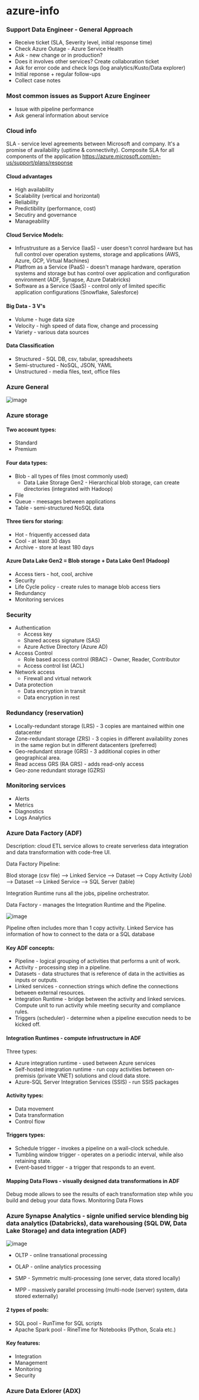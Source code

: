 # azure-info

### Support Data Engineer - General Approach
* Receive ticket (SLA, Severity level, initial response time)
* Check Azure Outage - Azure Service Health
* Ask - new change or in production?
* Does it involves other services? Create collaboration ticket
* Ask for error code and check logs (log analytics/Kusto/Data explorer)
* Initial reponse + regular follow-ups
* Collect case notes

### Most common issues as Support Azure Engineer
* Issue with pipeline performance
* Ask general information about service

### Cloud info

SLA - service level agreements between Microsoft and company. It's a promise of availability (uptime & connectivity).
Composite SLA for all components of the application
https://azure.microsoft.com/en-us/support/plans/response



#### Cloud advantages
* High availability
* Scalability (vertical and horizontal)
* Reliability
* Predictibility (performance, cost)
* Secutiry and governance
* Manageability

#### Cloud Service Models:
* Infrustrusture as a Service (IaaS) - user doesn't conrol hardware but has full control over operation systems, storage and applications (AWS, Azure, GCP, Virtual Machines)
* Platfrom as a Service (PaaS) - doesn't manage hardware, operation systems and storage but has control over application and configuration environment (ADF, Synapse, Azure Databricks)
* Software as a Service (SaaS) - control only of limited specific application configurations (Snowflake, Salesforce)

#### Big Data - 3 V's 
* Volume - huge data size
* Velocity - high speed of data flow, change and processing
* Variety - various data sources

#### Data Classification
* Structured - SQL DB, csv, tabular, spreadsheets
* Semi-structured - NoSQL, JSON, YAML
* Unstructured - media files, text, office files

### Azure General

![image](https://github.com/nikvolynets/azure-info/assets/151893648/faf1a881-ff96-4e74-a210-e3859fdfdeaf)

### Azure storage

#### Two account types:
* Standard
* Premium

#### Four data types:
* Blob - all types of files (most commonly used)
  * Data Lake Storage Gen2 - Hierarchical blob storage, can create directories (integrated with Hadoop)
* File
* Queue - meesages between applications
* Table - semi-structured NoSQL data

#### Three tiers for storing:
* Hot - friquently accessed data
* Cool - at least 30 days
* Archive - store at least 180 days

#### Azure Data Lake Gen2 = Blob storage + Data Lake Gen1 (Hadoop)
* Access tiers - hot, cool, archive
* Security
* Life Cycle policy - create rules to manage blob access tiers
* Redundancy
* Monitoring services 

### Security
* Authentication
  - Access key
  - Shared access signature (SAS)
  - Azure Active Directory (Azure AD)
* Access Control
  - Role based access control (RBAC) - Owner, Reader, Contributor
  - Access control list (ACL)
* Network access
  - Firewall and virtual network
* Data protection
  - Data encryption in transit
  - Data encryption in rest

 ### Redundancy (reservation)
 * Locally-redundant storage (LRS) - 3 copies are mantained within one datacenter
 * Zone-redundant storage (ZRS) - 3 copies in different availability zones in the same region but in different datacenters (preferred)
 * Geo-redundant storage (GRS) - 3 additional copies in other geographical area.
 * Read access GRS (RA GRS) - adds read-only access
 * Geo-zone redundant storage (GZRS)

### Monitoring services
* Alerts
* Metrics
* Diagnostics
* Logs Analytics

### Azure Data Factory (ADF)

Description: cloud ETL service allows to create serverless data integration and data transformation with code-free UI.

Data Factory Pipeline:

Blod storage (csv file) --> Linked Service --> Dataset --> Copy Activity (Job) --> Dataset --> Linked Service --> SQL Server (table)

Integration Runtime runs all the jobs, pipeline orchestrator.

Data Factory - manages the Integration Runtime and the Pipeline.

![image](https://github.com/nikvolynets/azure-info/assets/151893648/a60a40f4-2a83-4cf5-9121-05a455df9984)

Pipeline often includes more than 1 copy activity.
Linked Service has information of how to connect to the data or a SQL database

#### Key ADF concepts:

* Pipeline - logical grouping of activities that performs a unit of work.
* Activity - processing step in a pipeline.
* Datasets - data structures that is reference of data in the activities as inputs or outputs.
* Linked services - connection strings which define the connections between external resources.
* Integration Runtime - bridge between the activity and linked services. Compute unit to run activity while meeting security and compliance rules.
* Triggers (scheduler) - determine when a pipeline execution needs to be kicked off.

#### Integration Runtimes - compute infrustructure in ADF

Three types:
- Azure integration runtime - used between Azure services
- Self-hosted integration runtime - run copy activities between on-premisis (private VNET) solutions and cloud data store.
- Azure-SQL Server Integration Services (SSIS) - run SSIS packages

#### Activity types:

- Data movement
- Data transformation
- Control flow

#### Triggers types:

* Schedule trigger - invokes a pipeline on a wall-clock schedule.
* Tumbling window trigger - operates on a periodic interval, while also retaining state.
* Event-based trigger - a trigger that responds to an event.

#### Mapping Data Flows - visually designed data transformations in ADF

Debug mode allows to see the results of each transformation step while you build and debug your data flows.
Monitoring Data Flows

### Azure Synapse Analytics - signle unified service blending big data analytics (Databricks), data warehousing (SQL DW, Data Lake Storage) and data integration (ADF)

![image](https://github.com/nikvolynets/azure-info/assets/151893648/b8f6f1dd-7786-4de5-adc7-defceb0be492)

* OLTP - online transational processing
* OLAP - online analytics processing

* SMP - Symmetric multi-processing (one server, data stored locally)
* MPP - massively parallel processing (multi-node (server) system, data stored externally)

#### 2 types of pools:
* SQL pool - RunTime for SQL scripts
* Apache Spark pool - RineTime for Notebooks (Python, Scala etc.)

#### Key features:
* Integration
* Management
* Monitoring
* Security

### Azure Data Exlorer (ADX)
